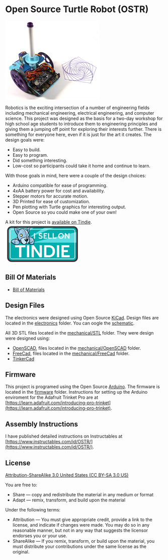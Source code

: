 Open Source Turtle Robot (OSTR)
============

![Open Source Turtle Robot](images/OSTR.JPG) 

Robotics is the exciting intersection of a number of engineering fields including mechanical engineering, electrical engineering, and computer science.  This project was designed as the basis for a two-day workshop for high school age students to introduce them to engineering principles and giving them a jumping off point for exploring their interests further.  There is something for everyone here, even if it is just for the art it creates. The design goals were:

- Easy to build.
- Easy to program.
- Did something interesting.
- Low-cost so participants could take it home and continue to learn.

With those goals in mind, here were a couple of the design choices:

- Arduino compatible for ease of programming.
- 4xAA battery power for cost and availability.
- Stepper motors for accurate motion.
- 3D Printed for ease of customization.
- Pen plotting with Turtle graphics for interesting output.
- Open Source so you could make one of your own!

A kit for this project is [available on Tindie](https://www.tindie.com/products/MakersBox/open-source-turtle-robot-ostr/).
[![Tindie Dog](images/tindie-mediums.png)](https://www.tindie.com/products/MakersBox/open-source-turtle-robot-ostr/)

Bill Of Materials
-----------------

- [Bill of Materials](BOM.md)


Design Files
------------
The electronics were designed using Open Source [KiCad](http://kicad-pcb.org/). Design files are located in the [electronics](electronics/) folder.  You can oogle the [schematic](electronics/project.pdf).

All 3D STL files located in the [mechanical/STL](mechanical/STL) folder. They were design were designed using:

- [OpenSCAD](http://www.openscad.org/), files located in the [mechanical/OpenSCAD](mechanical/OpenSCAD) folder.
- [FreeCad](https://www.freecadweb.org/), files located in the [mechanical/FreeCad](mechanical/FreeCad) folder.
- [TinkerCad](https://www.tinkercad.com/things/1PzjMSYXagP-oser/editv2) 

Firmware
--------
This project is programed using the Open Source [Arduino](https://www.arduino.cc/). The firmware is located in the [firmware](firmware/) folder.  Instructions for setting up the Arduino enviroment for the Adafruit Trinket Pro are at [https://learn.adafruit.com/introducing-pro-trinket](https://learn.adafruit.com/introducing-pro-trinket).

Assembly Instructions
---------------------
I have published detailed instructions on Instructables at [https://www.instructables.com/id/OSTR/](https://www.instructables.com/id/OSTR/).

License
-------
[Attribution-ShareAlike 3.0 United States (CC BY-SA 3.0 US)](https://creativecommons.org/licenses/by-sa/3.0/us/)

You are free to:

- Share — copy and redistribute the material in any medium or format
- Adapt — remix, transform, and build upon the material

Under the following terms:

- Attribution — You must give appropriate credit, provide a link to the license, and indicate if changes were made. You may do so in any reasonable manner, but not in any way that suggests the licensor endorses you or your use.
- ShareAlike — If you remix, transform, or build upon the material, you must distribute your contributions under the same license as the original.
